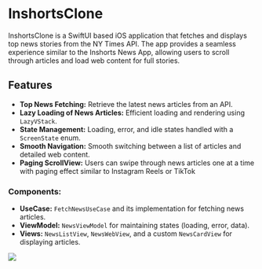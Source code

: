 # InshortsClone

InshortsClone is a SwiftUI based iOS application that fetches and displays top news stories from the NY Times API. The app provides a seamless experience similar to the Inshorts News App, allowing users to scroll through articles and load web content for full stories.


## Features

- **Top News Fetching:** Retrieve the latest news articles from an API.
- **Lazy Loading of News Articles:** Efficient loading and rendering using `LazyVStack`.
- **State Management:** Loading, error, and idle states handled with a `ScreenState` enum.
- **Smooth Navigation:** Smooth switching between a list of articles and detailed web content.
- **Paging ScrollView:** Users can swipe through news articles one at a time with paging effect similar to Instagram Reels or TikTok

### Components:

- **UseCase:** `FetchNewsUseCase` and its implementation for fetching news articles.
- **ViewModel:** `NewsViewModel` for maintaining states (loading, error, data).
- **Views:** `NewsListView`, `NewsWebView`, and a custom `NewsCardView` for displaying articles.

![](https://github.com/pradeepgian/InshortsCloneApp/blob/main/InshortsCloneApp.gif)
